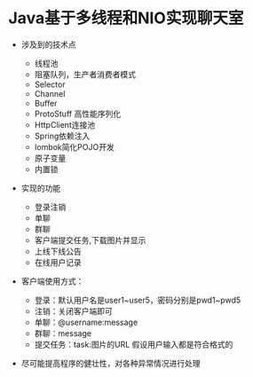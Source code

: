 # Java基于多线程和NIO实现聊天室

- 涉及到的技术点
   - 线程池
   - 阻塞队列，生产者消费者模式
   - Selector
   - Channel
   - Buffer
   - ProtoStuff 高性能序列化
   - HttpClient连接池
   - Spring依赖注入
   - lombok简化POJO开发
   - 原子变量
   - 内置锁
   
- 实现的功能
   - 登录注销
   - 单聊
   - 群聊
   - 客户端提交任务,下载图片并显示
   - 上线下线公告
   - 在线用户记录

- 客户端使用方式：
   - 登录：默认用户名是user1~user5，密码分别是pwd1~pwd5
   - 注销：关闭客户端即可
   - 单聊：@username:message
   - 群聊：message
   - 提交任务：task:图片的URL
   假设用户输入都是符合格式的
   
- 尽可能提高程序的健壮性，对各种异常情况进行处理
